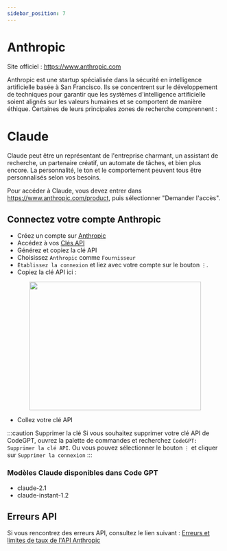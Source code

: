 ```yaml
---
sidebar_position: 7
---
```


# Anthropic
Site officiel : https://www.anthropic.com

Anthropic est une startup spécialisée dans la sécurité en intelligence artificielle basée à San Francisco. Ils se concentrent sur le développement de techniques pour garantir que les systèmes d'intelligence artificielle soient alignés sur les valeurs humaines et se comportent de manière éthique.
Certaines de leurs principales zones de recherche comprennent :

# Claude
Claude peut être un représentant de l'entreprise charmant, un assistant de recherche, un partenaire créatif, un automate de tâches, et bien plus encore. La personnalité, le ton et le comportement peuvent tous être personnalisés selon vos besoins.

Pour accéder à Claude, vous devez entrer dans https://www.anthropic.com/product, puis sélectionner "Demander l'accès".

## Connectez votre compte Anthropic
- Créez un compte sur [Anthropic](https://console.anthropic.com/)
- Accédez à vos [Clés API](https://app.nightfall.ai/developer-platform/api-keys)
- Générez et copiez la clé API
- Choisissez `Anthropic` comme `Fournisseur`
- `Établissez la connexion` et liez avec votre compte sur le bouton `⋮`.
- Copiez la clé API ici :

<p align="center">
      <img width="400" height="300" src="https://github.com/davila7/code-gpt-docs/assets/37567214/d83dda72-9095-43c7-9be1-77dc29e685e3" />
</p>
  
- Collez votre clé API



:::caution Supprimer la clé
Si vous souhaitez supprimer votre clé API de CodeGPT, ouvrez la palette de commandes et recherchez `CodeGPT: Supprimer la clé API`. Ou vous pouvez sélectionner le bouton `⋮` et cliquer sur `Supprimer la connexion`
:::

### Modèles Claude disponibles dans Code GPT
- claude-2.1
- claude-instant-1.2

## Erreurs API
Si vous rencontrez des erreurs API, consultez le lien suivant : [Erreurs et limites de taux de l'API Anthropic](https://docs.anthropic.com/claude/reference/errors-and-rate-limits)

